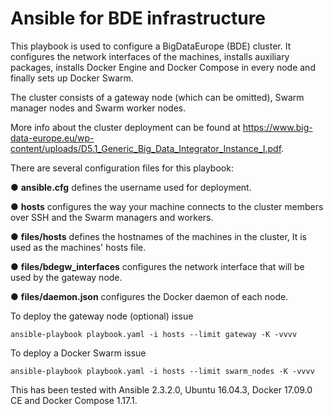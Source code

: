 # Ansible for BDE infrastructure

This playbook is used to configure a BigDataEurope (BDE) cluster. 
It configures the network interfaces of the machines, installs auxiliary packages, installs Docker Engine and Docker Compose in every node and finally sets up Docker Swarm.

The cluster consists of a gateway node (which can be omitted), Swarm manager nodes and Swarm worker nodes. 

More info about the cluster deployment can be found at 
https://www.big-data-europe.eu/wp-content/uploads/D5.1_Generic_Big_Data_Integrator_Instance_I.pdf.

There are several configuration files for this playbook:

● **ansible.cfg** defines the username used for deployment.

● **hosts** configures the way your machine connects to the cluster members over SSH and the Swarm managers and workers.

● **files/hosts** defines the hostnames of the machines in the cluster, It is used as the machines' hosts file.

● **files/bdegw_interfaces** configures the network interface that will be used by the gateway node.

● **files/daemon.json** configures the Docker daemon of each node.


To deploy the gateway node (optional) issue

`ansible-playbook playbook.yaml -i hosts --limit gateway -K -vvvv`

To deploy a Docker Swarm issue

`ansible-playbook playbook.yaml -i hosts --limit swarm_nodes -K -vvvv`

This has been tested with Ansible 2.3.2.0, Ubuntu 16.04.3, Docker 17.09.0 CE and Docker Compose 1.17.1.
